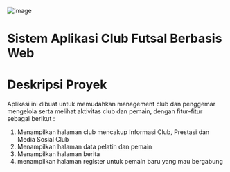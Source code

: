 ![image](https://user-images.githubusercontent.com/86096057/161379151-0ab12ac4-5f23-429b-a2a5-ed9538435e18.png)

# Sistem Aplikasi Club Futsal Berbasis Web

# Deskripsi Proyek
Aplikasi ini dibuat untuk memudahkan management club dan penggemar mengelola serta melihat aktivitas club dan pemain, dengan fitur-fitur sebagai berikut :
1. Menampilkan halaman club mencakup Informasi Club, Prestasi dan Media Sosial Club
2. Menampilkan halaman data pelatih dan pemain 
3. Menampilkan halaman berita
4. menampilkan halaman register untuk pemain baru yang mau bergabung
